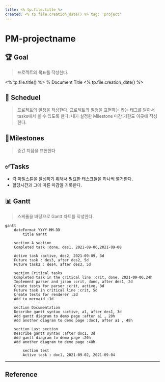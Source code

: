 ```yaml
---
title: <% tp.file.title %> 
created: <% tp.file.creation_date() %> tag: 'project' 
--- 
```

# PM-projectname 
## 🏆 Goal 
> 프로젝트의 목표를 작성한다. 

<% tp.file.title() %>
% Document Title
<% tp.file.creation_date() %>  
  


## 📅 Scheduel 
> 프로젝트의 일정을 작성한다. 
> 프로젝트의 일정을 표현하는 라는 태그를 달아서 tasks에서 볼 수 있도록 한다. 
> 내가 설정한 Milestone 마감 기한도 이곳에 작성한다. 
 
## 💎Milestones 
> 중간 지점을 표현한다 
 
## ✅Tasks 
- 각 마일스톤을 달성하기 위해서 필요한 태스크들을 하나씩 열거한다. 
- 할당시간과 그에 따른 마감일 기록한다. 
 
## 📊 Gantt 
> 스케쥴을 바탕으로 Gantt 차트를 작성한다. 

```mermaid 
gantt 
	dateFormat YYYY-MM-DD 
		title Gantt 
		
	section A section 
	Completed task :done, des1, 2021-09-06,2021-09-08
	
	Active task :active, des2, 2021-09-09, 3d 
	Future task : des3, after des2, 5d 
	Future task2 : des4, after des3, 5d 
	
	section Critical tasks 
	Completed task in the critical line :crit, done, 2021-09-06,24h 
	Implement parser and jison :crit, done, after des1, 2d 
	Create tests for parser :crit, active, 3d 
	Future task in critical line :crit, 5d 
	Create tests for renderer :2d 
	Add to mermaid :1d 
	
	section Documentation 
	Describe gantt syntax :active, a1, after des1, 3d 
	Add gantt diagram to demo page :after a1 , 20h 
	Add another diagram to demo page :doc1, after a1 , 48h 
	
	section Last section 
	Describe gantt syntax :after doc1, 3d 
	Add gantt diagram to demo page :20h 
	Add another diagram to demo page :48h 
	
		section test 
		Active task : doc1, 2021-09-02, 2021-09-04 
``` 
--- 
## Reference  